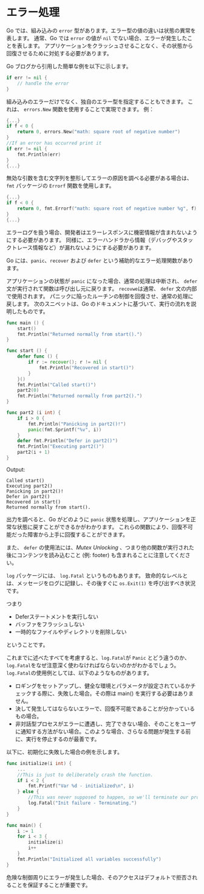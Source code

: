 エラー処理
==============

Go では、組み込みの `error` 型があります。エラー型の値の違いは状態の異常を表します。
通常、Go では `error` の値が `nil` でない場合、エラーが発生したことを表します。
アプリケーションをクラッシュさせることなく、その状態から回復させるために対処する必要があります。

Go ブログから引用した簡単な例を以下に示します。

```go
if err != nil {
    // handle the error
}
```

組み込みのエラーだけでなく、独自のエラー型を指定することもできます。
これは、 `errors.New` 関数を使用することで実現できます。
例：


```go
{...}
if f < 0 {
    return 0, errors.New("math: square root of negative number")
}
//If an error has occurred print it
if err != nil {
    fmt.Println(err)
}
{...}
```

無効な引数を含む文字列を整形してエラーの原因を調べる必要がある場合は、 `fmt` パッケージの `Errorf` 関数を使用します。

```go
{...}
if f < 0 {
    return 0, fmt.Errorf("math: square root of negative number %g", f)
}
{...}
```

エラーログを扱う場合、開発者はエラーレスポンスに機密情報が含まれないようにする必要があります。
同様に、エラーハンドラから情報（デバッグやスタックトレース情報など）が漏れないようにする必要があります。


Go には、`panic`、`recover` および `defer` という補助的なエラー処理関数があります。

アプリケーションの状態が `panic` になった場合、通常の処理は中断され、 `defer` 文が実行されて関数は呼び出し元に戻ります。
`recovwe`は通常、 `defer` 文の内部で使用されます。
パニックに陥ったルーチンの制御を回復させ、通常の処理に戻します。
次のスニペットは、Go のドキュメントに基づいて、実行の流れを説明したものです。

```go
func main () {
    start()
    fmt.Println("Returned normally from start().")
}

func start () {
    defer func () {
        if r := recover(); r != nil {
            fmt.Println("Recovered in start()")
        }
    }()
    fmt.Println("Called start()")
    part2(0)
    fmt.Println("Returned normally from part2().")
}

func part2 (i int) {
    if i > 0 {
        fmt.Println("Panicking in part2()!")
        panic(fmt.Sprintf("%v", i))
    }
    defer fmt.Println("Defer in part2()")
    fmt.Println("Executing part2()")
    part2(i + 1)
}
```

Output:

```
Called start()
Executing part2()
Panicking in part2()!
Defer in part2()
Recovered in start()
Returned normally from start().
```

出力を調べると、Go がどのように `panic` 状態を処理し、アプリケーションを正常な状態に戻すことができるかがわかります。
これらの関数により、回復不可能だった障害から上手に回復することができます。

また、 `defer` の使用法には、_Mutex Unlocking_ 、つまり他の関数が実行された後にコンテンツを読み込むこと (例: footer) も含まれることに注意してください。

`log` パッケージには、 `log.Fatal` というものもあります。
致命的なレベルとは、メッセージをログに記録し、その後すぐに `os.Exit(1)` を呼び出すべき状況です。

つまり

* Deferステートメントを実行しない
* バッファをフラッシュしない
* 一時的なファイルやディレクトリを削除しない

ということです。

これまでに述べたすべてを考慮すると、`log.Fatal`が `Panic` とどう違うのか、`log.Fatal`をなぜ注意深く使わなければならないのかがわかるでしょう。
`log.Fatal`の使用例としては、以下のようなものがあります。

* ロギングをセットアップし、健全な環境とパラメータが設定されているかチェックする際に、失敗した場合。その際は main() を実行する必要はありません。
* 決して発生してはならないエラーで、回復不可能であることが分かっているもの場合。
* 非対話型プロセスがエラーに遭遇し、完了できない場合、そのことをユーザに通知する方法がない場合。このような場合、さらなる問題が発生する前に、実行を停止するのが最善です。

以下に、初期化に失敗した場合の例を示します。

```go
func initialize(i int) {
    ...
    //This is just to deliberately crash the function.
    if i < 2 {
        fmt.Printf("Var %d - initialized\n", i)
    } else {
        //This was never supposed to happen, so we'll terminate our program.
        log.Fatal("Init failure - Terminating.")
    }
}

func main() {
    i := 1
    for i < 3 {
        initialize(i)
        i++
    }
    fmt.Println("Initialized all variables successfully")
}
```

危険な制御周りにエラーが発生した場合、そのアクセスはデフォルトで拒否されることを保証することが重要です。
